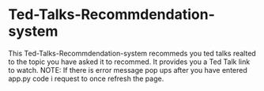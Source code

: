 # Ted-Talks-Recommdendation-system
This Ted-Talks-Recommdendation-system recommeds you ted talks realted to the topic you have asked it to recommed.
It provides you a Ted Talk link to watch.
NOTE: If there is error message pop ups after you have entered app.py code i request to once refresh the page.
